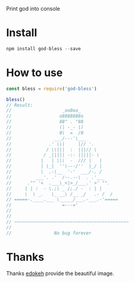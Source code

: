 Print god into console

# Install

```javascript
npm install god-bless --save
```

# How to use

```javascript
const bless = require('god-bless')

bless()
// Result:
//                   _oo0oo_
//                  o8888888o
//                  88" . "88
//                  (| -_- |)
//                  0\  =  /0
//                ___/---'\___
//              .' \\|     |// '.
//             / \\|||  :  |||// \
//            / _||||| -:- |||||- \
//           |   | \\\  -  /// |   |
//           | \_|  ''\---/''  |_/ |
//           \  .-\__  '-'  ___/-. /
//         ___'. .'  /--.--\  . .'___
//      ."" '<  .___\_<|>_/___.' >' "".
//     | | :  - \.;\ _ /;./ -  : | |
//     \  \ _.   \_ __\ /__ _/   .- /  /
// =====-.____.___ \_____/___.-___.-'=====
//                   =---='
//
//
// ~~~~~~~~~~~~~~~~~~~~~~~~~~~~~~~~~~~~~~~~~~~
//
//                No bug forever
```

# Thanks

Thanks [edokeh]('https://gist.github.com/edokeh/7580064') provide the beautiful image.
